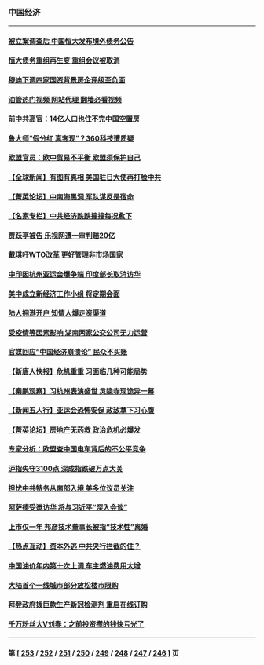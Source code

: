 ### 中国经济
---
#### [被立案调查后 中国恒大发布境外债务公告](../../pages/ncid283/n14080348.md?09250845) 
#### [恒大债务重组再生变 重组会议被取消](../../pages/ncid283/n14079975.md?09250845) 
#### [穆迪下调四家国资背景房企评级至负面](../../pages/ncid283/n14079968.md?09250845) 
#### [油管热门视频 网站代理 翻墙必看视频](http://138.2.39.72:81/youtube.html?epic-marker?09250845)
#### [前中共高官：14亿人口也住不完中国空置房](../../pages/ncid283/n14079941.md?09250845) 
#### [鲁大师“假分红 真套现”？360科技遭质疑](../../pages/ncid283/n14079772.md?09250845) 
#### [欧盟官员：欧中贸易不平衡 欧盟须保护自己](../../pages/ncid283/n14079776.md?09250845) 
#### [【全球新闻】有图有真相 美国驻日大使再打脸中共](../../pages/ncid283/n14079756.md?09250845) 
#### [【菁英论坛】中南海黑洞 军队谋反是宿命](../../pages/ncid283/n14079496.md?09250845) 
#### [【名家专栏】中共经济跌跌撞撞每况愈下](../../pages/ncid283/n14079229.md?09250845) 
#### [贾跃亭被告 乐视网遭一审判赔20亿](../../pages/ncid283/n14079506.md?09250845) 
#### [戴琪吁WTO改革 更好管理非市场国家](../../pages/ncid283/n14079511.md?09250845) 
#### [中印因杭州亚运会爆争端 印度部长取消访华](../../pages/ncid283/n14079347.md?09250845) 
#### [美中成立新经济工作小组 将定期会面](../../pages/ncid283/n14079310.md?09250845) 
#### [陆人拥港开户 知情人爆走资渠道](../../pages/ncid283/n14079275.md?09250845) 
#### [受疫情等因素影响 湖南两家公交公司无力运营](../../pages/ncid283/n14079172.md?09250845) 
#### [官媒回应“中国经济崩溃论” 民众不买账](../../pages/ncid283/n14078742.md?09250845) 
#### [【新唐人快报】危机重重 习面临几种可能局势](../../pages/ncid283/n14078821.md?09250845) 
#### [【秦鹏观察】习杭州表演盛世 灵隐寺现诡异一幕](../../pages/ncid283/n14078819.md?09250845) 
#### [【新闻五人行】亚运会恐怖安保 政敌拿下习心腹](../../pages/ncid283/n14078808.md?09250845) 
#### [【菁英论坛】房地产无药救 政治危机必爆发](../../pages/ncid283/n14078766.md?09250845) 
#### [专家分析：欧盟查中国电车背后的不公平竞争](../../pages/ncid283/n14078796.md?09250845) 
#### [沪指失守3100点 深成指跌破万点大关](../../pages/ncid283/n14078552.md?09250845) 
#### [担忧中共特务从南部入境 美多位议员关注](../../pages/ncid283/n14078532.md?09250845) 
#### [阿萨德受邀访华 将与习近平“深入会谈”](../../pages/ncid283/n14078489.md?09250845) 
#### [上市仅一年 邦彦技术董事长被指“技术性”离婚](../../pages/ncid283/n14078217.md?09250845) 
#### [【热点互动】资本外逃 中共央行拦截的住？](../../pages/ncid283/n14078081.md?09250845) 
#### [中国油价年内第十次上调 车主燃油费用大增](../../pages/ncid283/n14078104.md?09250845) 
#### [大陆首个一线城市部分放松楼市限购](../../pages/ncid283/n14078107.md?09250845) 
#### [拜登政府拨巨款生产新冠检测剂 重启在线订购](../../pages/ncid283/n14078082.md?09250845) 
#### [千万粉丝大V刘春：之前投资攒的钱快亏光了](../../pages/ncid283/n14078078.md?09250845) 

---
#### 第 [ [253](./253.md?09250845) / [252](./252.md?09250845) / [251](./251.md?09250845) / [250](./250.md?09250845) / [249](./249.md?09250845) / [248](./248.md?09250845) / [247](./247.md?09250845) / [246](./246.md?09250845) ] 页
